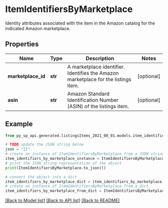 # ItemIdentifiersByMarketplace

Identity attributes associated with the item in the Amazon catalog for the indicated Amazon marketplace.

## Properties

Name | Type | Description | Notes
------------ | ------------- | ------------- | -------------
**marketplace_id** | **str** | A marketplace identifier. Identifies the Amazon marketplace for the listings item. | [optional] 
**asin** | **str** | Amazon Standard Identification Number (ASIN) of the listings item. | [optional] 

## Example

```python
from py_sp_api.generated.listingsItems_2021_08_01.models.item_identifiers_by_marketplace import ItemIdentifiersByMarketplace

# TODO update the JSON string below
json = "{}"
# create an instance of ItemIdentifiersByMarketplace from a JSON string
item_identifiers_by_marketplace_instance = ItemIdentifiersByMarketplace.from_json(json)
# print the JSON string representation of the object
print(ItemIdentifiersByMarketplace.to_json())

# convert the object into a dict
item_identifiers_by_marketplace_dict = item_identifiers_by_marketplace_instance.to_dict()
# create an instance of ItemIdentifiersByMarketplace from a dict
item_identifiers_by_marketplace_from_dict = ItemIdentifiersByMarketplace.from_dict(item_identifiers_by_marketplace_dict)
```
[[Back to Model list]](../README.md#documentation-for-models) [[Back to API list]](../README.md#documentation-for-api-endpoints) [[Back to README]](../README.md)


